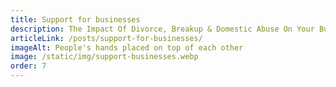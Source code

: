 ```yaml
---
title: Support for businesses
description: The Impact Of Divorce, Breakup & Domestic Abuse On Your Business
articleLink: /posts/support-for-businesses/
imageAlt: People's hands placed on top of each other
image: /static/img/support-businesses.webp
order: 7
---
```

